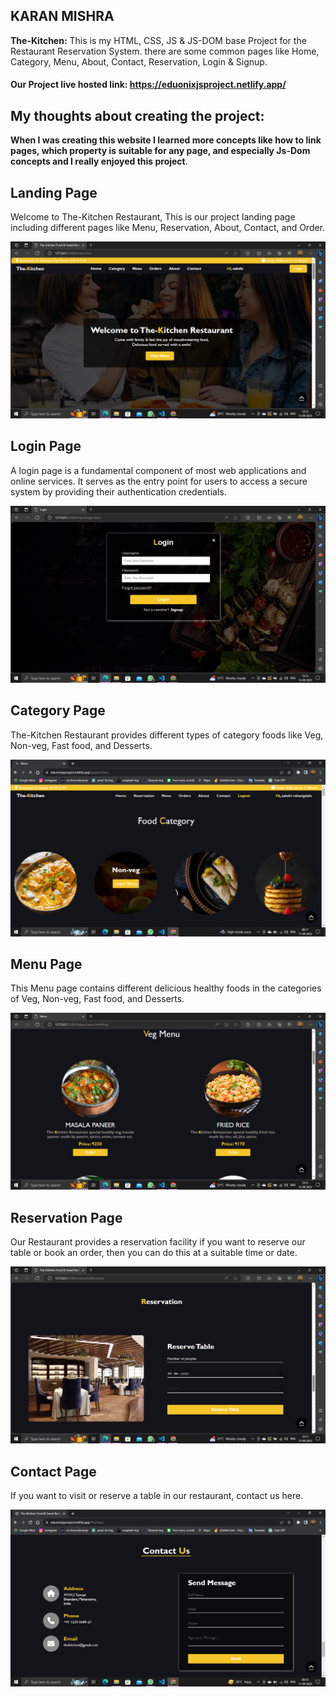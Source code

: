 ## KARAN MISHRA
**The-Kitchen:** This is my HTML, CSS, JS & JS-DOM base Project for the Restaurant  Reservation System. there are some common pages like Home, Category, Menu, About, Contact, Reservation, Login & Signup. 

#### Our Project live hosted link: https://eduonixjsproject.netlify.app/


## My thoughts about creating the project:
**When I was creating this website I learned more concepts like how to link pages, which property is suitable for any page, and especially Js-Dom concepts and I really enjoyed this project**.

## Landing Page
Welcome to The-Kitchen Restaurant, This is our project landing page including different pages like Menu, Reservation, About, Contact, and Order.

![Screenshot](./Assets/Landingpage.png)
## Login Page
A login page is a fundamental component of most web applications and online services. It serves as the entry point for users to access a secure system by providing their authentication credentials.

![Screenshot](./Assets/Loginpage.png)
## Category Page
The-Kitchen Restaurant provides different types of category foods like Veg, Non-veg, Fast food, and Desserts.

![Screenshot](./Assets/Categorypage.png)
## Menu Page
This Menu page contains different delicious healthy foods in the categories of Veg, Non-veg, Fast food, and Desserts.

![Screenshot](./Assets/Menupage.png)
## Reservation Page
Our Restaurant provides a reservation facility if you want to reserve our table or book an order, then you can do this at a suitable time or date.

![Screenshot](./Assets/Reservationpage.png)

## Contact Page
If you want to visit or reserve a table in our restaurant, contact us here.

![Screenshot](./Assets/Contactpage.png)
